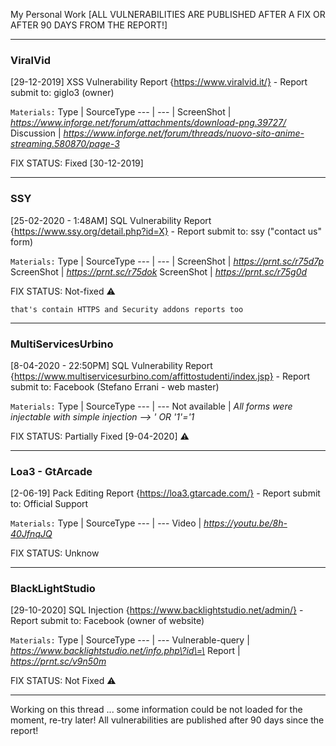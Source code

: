 My Personal Work [ALL VULNERABILITIES ARE PUBLISHED AFTER A FIX OR AFTER 90 DAYS FROM THE REPORT!]

-----------
### ViralVid
[29-12-2019] XSS Vulnerability Report {https://www.viralvid.it/} - Report submit to: giglo3 (owner)


`Materials:`
Type | SourceType
--- | --- |
ScreenShot | *https://www.inforge.net/forum/attachments/download-png.39727/*
Discussion | *https://www.inforge.net/forum/threads/nuovo-sito-anime-streaming.580870/page-3*


FIX STATUS: Fixed [30-12-2019]

-----------
### SSY

[25-02-2020 - 1:48AM] SQL Vulnerability Report {https://www.ssy.org/detail.php?id=X} - Report submit to: ssy ("contact us" form) 


`Materials:`
Type | SourceType
--- | --- |
   ScreenShot | *https://prnt.sc/r75d7p*
   ScreenShot | *https://prnt.sc/r75dok*
   ScreenShot | *https://prnt.sc/r75g0d*


FIX STATUS: Not-fixed ⚠


`that's contain HTTPS and Security addons reports too`

-----------
### MultiServicesUrbino

[8-04-2020 - 22:50PM] SQL Vulnerability Report {https://www.multiservicesurbino.com/affittostudenti/index.jsp} - Report submit to: Facebook (Stefano Errani - web master)

`Materials:`
Type | SourceType
--- | --- 
Not available | *All forms were injectable with simple injection --> ' OR '1'='1*
   
   
FIX STATUS: Partially Fixed [9-04-2020] ⚠

-----------
### Loa3 - GtArcade

[2-06-19] Pack Editing Report {https://loa3.gtarcade.com/} - Report submit to: Official Support

`Materials:`
Type | SourceType
--- | --- 
Video | *https://youtu.be/8h-40JfnqJQ*


FIX STATUS: Unknow 

-----------
### BlackLightStudio

[29-10-2020] SQL Injection {https://www.backlightstudio.net/admin/} - Report submit to: Facebook (owner of website)

`Materials:`
Type | SourceType
--- | --- 
Vulnerable-query | *https://www.backlightstudio.net/info.php\?id\=\*
Report | *https://prnt.sc/v9n50m*


FIX STATUS: Not Fixed ⚠

-----------

Working on this thread ... some information could be not loaded for the moment, re-try later! All vulnerabilities are published after 90 days since the report!
